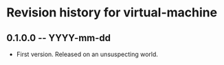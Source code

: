 # Revision history for virtual-machine

## 0.1.0.0 -- YYYY-mm-dd

* First version. Released on an unsuspecting world.
